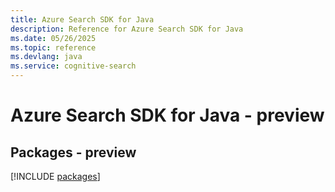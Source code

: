 ```yaml
---
title: Azure Search SDK for Java
description: Reference for Azure Search SDK for Java
ms.date: 05/26/2025
ms.topic: reference
ms.devlang: java
ms.service: cognitive-search
---
```

# Azure Search SDK for Java - preview
## Packages - preview
[!INCLUDE [packages](search-index.md)]